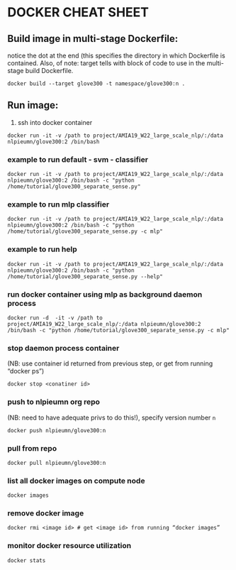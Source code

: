# DOCKER CHEAT SHEET 



## Build image in multi-stage Dockerfile:
notice the dot at the end (this specifies the directory in which Dockerfile is contained. 
Also, of note: target tells with block of code to use in the multi-stage build Dockerfile. 
```
docker build --target glove300 -t namespace/glove300:n .
```

## Run image:

1. ssh into docker container

```
docker run -it -v /path to project/AMIA19_W22_large_scale_nlp/:/data nlpieumn/glove300:2 /bin/bash
```

### example to run default - svm - classifier

```
docker run -it -v /path to project/AMIA19_W22_large_scale_nlp/:/data nlpieumn/glove300:2 /bin/bash -c "python /home/tutorial/glove300_separate_sense.py"
```

### example to run mlp classifier

```
docker run -it -v /path to project/AMIA19_W22_large_scale_nlp/:/data nlpieumn/glove300:2 /bin/bash -c "python /home/tutorial/glove300_separate_sense.py -c mlp"
```
### example to run help
```
docker run -it -v /path to project/AMIA19_W22_large_scale_nlp/:/data nlpieumn/glove300:2 /bin/bash -c "python /home/tutorial/glove300_separate_sense.py --help"
```

### run docker container using mlp as background daemon process
```
docker run -d  -it -v /path to project/AMIA19_W22_large_scale_nlp/:/data nlpieumn/glove300:2 /bin/bash -c "python /home/tutorial/glove300_separate_sense.py -c mlp"
```
### stop daemon process container 
(NB: use container id returned from previous step, or get from running “docker ps”)
```
docker stop <conatiner id>
```

### push to nlpieumn org repo 
(NB: need to have adequate privs to do this!), specify version number `n`

```
docker push nlpieumn/glove300:n
```

### pull from repo
```
docker pull nlpieumn/glove300:n
```

### list all docker images on compute node

```
docker images
```

### remove docker image
```
docker rmi <image id> # get <image id> from running “docker images”
```

### monitor docker resource utilization
```
docker stats
```
